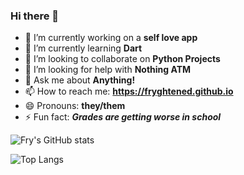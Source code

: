 ### Hi there 👋


- 🔭 I’m currently working on a **self love app**
- 🌱 I’m currently learning **Dart**
- 👯 I’m looking to collaborate on **Python Projects**
- 🤔 I’m looking for help with **Nothing ATM**
- 💬 Ask me about **Anything!**
- 📫 How to reach me: **https://fryghtened.github.io**
- 😄 Pronouns: **they/them**
- ⚡ Fun fact: ***Grades are getting worse in school***


![Fry's GitHub stats](https://github-readme-stats.vercel.app/api?username=fryghtened&theme=dark&show_icons=true)






![Top Langs](https://github-readme-stats.vercel.app/api/top-langs/?username=fryghtened&theme=dark&show_icons=true)
